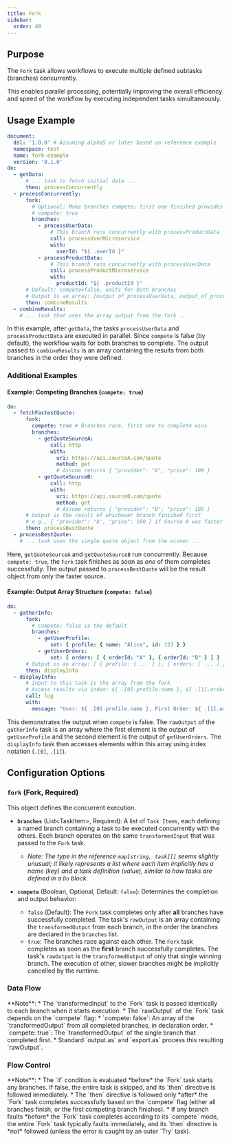 ```yaml
---
title: Fork
sidebar:
  order: 40
---
```


## Purpose

The `Fork` task allows workflows to execute multiple defined subtasks (branches) concurrently.

This enables parallel processing, potentially improving the overall efficiency and speed of the workflow by executing
independent tasks simultaneously.

## Usage Example

```yaml
document:
  dsl: '1.0.0' # Assuming alpha5 or later based on reference example
  namespace: test
  name: fork-example
  version: '0.1.0'
do:
  - getData:
      # ... task to fetch initial data ...
      then: processConcurrently
  - processConcurrently:
      fork:
        # Optional: Make branches compete; first one finished provides the output
        # compete: true 
        branches:
          - processUserData:
              # This branch runs concurrently with processProductData
              call: processUserMicroservice
              with:
                userId: "${ .userId }"
          - processProductData:
              # This branch runs concurrently with processUserData
              call: processProductMicroservice
              with:
                productId: "${ .productId }"
      # Default: compete=false, waits for both branches 
      # Output is an array: [output_of_processUserData, output_of_processProductData]
      then: combineResults
  - combineResults:
    # ... task that uses the array output from the fork ...
```

In this example, after `getData`, the tasks `processUserData` and `processProductData` are executed in parallel. Since
`compete` is false (by default), the workflow waits for both branches to complete. The output passed to `combineResults`
is an array containing the results from both branches in the order they were defined.

### Additional Examples

#### Example: Competing Branches (`compete: true`)

```yaml
do:
  - fetchFastestQuote:
      fork:
        compete: true # Branches race, first one to complete wins
        branches:
          - getQuoteSourceA:
              call: http
              with:
                uri: https://api.sourceA.com/quote
                method: get
                # Assume returns { "provider": "A", "price": 100 }
          - getQuoteSourceB:
              call: http
              with:
                uri: https://api.sourceB.com/quote
                method: get
                # Assume returns { "provider": "B", "price": 105 }
      # Output is the result of whichever branch finished first
      # e.g., { "provider": "A", "price": 100 } if Source A was faster
      then: processBestQuote
  - processBestQuote:
    # ... task uses the single quote object from the winner ...
```

Here, `getQuoteSourceA` and `getQuoteSourceB` run concurrently. Because `compete: true`, the `Fork` task finishes as
soon as *one* of them completes successfully. The output passed to `processBestQuote` will be the result object from
only the faster source.

#### Example: Output Array Structure (`compete: false`)

```yaml
do:
  - gatherInfo:
      fork:
        # compete: false is the default
        branches:
          - getUserProfile:
              set: { profile: { name: "Alice", id: 123 } }
          - getUserOrders:
              set: { orders: [ { orderId: "A" }, { orderId: "B" } ] }
      # Output is an array: [ { profile: { ... } }, { orders: [ ... ] } ]
      then: displayInfo
  - displayInfo:
      # Input to this task is the array from the fork
      # Access results via index: ${ .[0].profile.name }, ${ .[1].orders[0].orderId }
      call: log
      with:
        message: "User: ${ .[0].profile.name }, First Order: ${ .[1].orders[0].orderId }"
```

This demonstrates the output when `compete` is false. The `rawOutput` of the `gatherInfo` task is an array where the
first element is the output of `getUserProfile` and the second element is the output of `getUserOrders`. The
`displayInfo` task then accesses elements within this array using index notation (`.[0]`, `.[1]`).

## Configuration Options

### `fork` (Fork, Required)

This object defines the concurrent execution.

* **`branches`** (List\<TaskItem\>, Required): A list of `Task Items`, each defining a named branch containing a task to
  be executed concurrently with the others. Each branch operates on the same `transformedInput` that was passed to the
  `Fork` task.
    * *Note: The type in the reference `map[string, task][]` seems slightly unusual; it likely represents a list where
      each item implicitly has a name (key) and a task definition (value), similar to how tasks are defined in a `Do`
      block.*

* **`compete`** (Boolean, Optional, Default: `false`): Determines the completion and output behavior:
    * `false` (Default): The `Fork` task completes only after **all** branches have successfully completed. The task's
      `rawOutput` is an array containing the `transformedOutput` from each branch, in the order the branches are
      declared in the `branches` list.
    * `true`: The branches race against each other. The `Fork` task completes as soon as the **first** branch
      successfully completes. The task's `rawOutput` is the `transformedOutput` of only that single winning branch. The
      execution of other, slower branches might be implicitly cancelled by the runtime.

### Data Flow

<include from="_common-task-data-flow.md" element-id="common-data-flow"/>
**Note**:
*   The `transformedInput` to the `Fork` task is passed identically to each branch when it starts execution.
*   The `rawOutput` of the `Fork` task depends on the `compete` flag:
    *   `compete: false`: An array of the `transformedOutput` from all completed branches, in declaration order.
    *   `compete: true`: The `transformedOutput` of the single branch that completed first.
*   Standard `output.as` and `export.as` process this resulting `rawOutput`.

### Flow Control

<include from="_common-task-flow_control.md" element-id="common-flow-control"/>
**Note**: 
*   The `if` condition is evaluated *before* the `Fork` task starts any branches. If false, the entire task is skipped, and its `then` directive is followed immediately.
*   The `then` directive is followed only *after* the `Fork` task completes successfully based on the `compete` flag (either all branches finish, or the first competing branch finishes).
*   If any branch faults *before* the `Fork` task completes according to its `compete` mode, the entire `Fork` task typically faults immediately, and its `then` directive is *not* followed (unless the error is caught by an outer `Try` task). 
